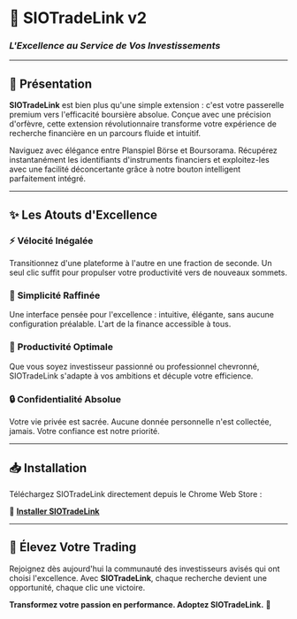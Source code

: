 # 🚀 SIOTradeLink v2

### *L'Excellence au Service de Vos Investissements*

---

## 📖 Présentation

**SIOTradeLink** est bien plus qu'une simple extension : c'est votre passerelle premium vers l'efficacité boursière absolue. Conçue avec une précision d'orfèvre, cette extension révolutionnaire transforme votre expérience de recherche financière en un parcours fluide et intuitif.

Naviguez avec élégance entre Planspiel Börse et Boursorama. Récupérez instantanément les identifiants d'instruments financiers et exploitez-les avec une facilité déconcertante grâce à notre bouton intelligent parfaitement intégré.

---

## ✨ Les Atouts d'Excellence

### ⚡ **Vélocité Inégalée**
Transitionnez d'une plateforme à l'autre en une fraction de seconde. Un seul clic suffit pour propulser votre productivité vers de nouveaux sommets.

### 🎯 **Simplicité Raffinée**
Une interface pensée pour l'excellence : intuitive, élégante, sans aucune configuration préalable. L'art de la finance accessible à tous.

### 💼 **Productivité Optimale**
Que vous soyez investisseur passionné ou professionnel chevronné, SIOTradeLink s'adapte à vos ambitions et décuple votre efficience.

### 🔒 **Confidentialité Absolue**
Votre vie privée est sacrée. Aucune donnée personnelle n'est collectée, jamais. Votre confiance est notre priorité.

---

## 📥 Installation

Téléchargez SIOTradeLink directement depuis le Chrome Web Store :

🔗 **[Installer SIOTradeLink](https://chromewebstore.google.com/detail/siotradelink/plpcchpckkfjgphkainfnllnfnhbdbch)**

---

## 🌟 Élevez Votre Trading

Rejoignez dès aujourd'hui la communauté des investisseurs avisés qui ont choisi l'excellence. Avec **SIOTradeLink**, chaque recherche devient une opportunité, chaque clic une victoire.

**Transformez votre passion en performance. Adoptez SIOTradeLink.** 💎
